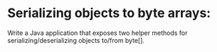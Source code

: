 # Serializing objects to byte arrays:
Write a Java application that exposes two helper methods for serializing/deserializing objects to/from byte[].